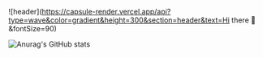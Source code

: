 ![header](https://capsule-render.vercel.app/api?type=wave&color=gradient&height=300&section=header&text=Hi there 👋&fontSize=90)

![Anurag's GitHub stats](https://github-readme-stats.vercel.app/api?username=soominnnn&show_icons=true&theme=radical)
